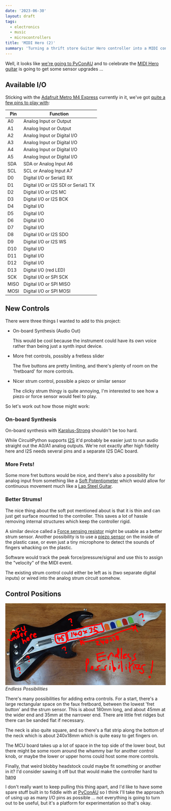 ```yaml
---
date: '2023-06-30'
layout: draft
tags:
  - electronics
  - music
  - microcontrollers
title: 'MIDI Hero (2)'
summary: 'Turning a thrift store Guitar Hero controller into a MIDI controller (continued)'
---
```


Well, it looks like [we're going to PyConAU](https://2023.pycon.org.au/program/8PDEHA/) and to celebrate
the [MIDI Hero guitar](/art/midi-hero/) is going to get some sensor upgrades ...

## Available I/O

Sticking with the [Adafruit Metro M4 Express](https://circuitpython.org/board/metro_m4_express/) currently 
in it, we've got [quite a few pins to play with](https://learn.adafruit.com/adafruit-metro-m4-express-featuring-atsamd51/pinouts):

| Pin | Function |
|-----|----------|
| A0  | Analog Input or Output |
| A1  | Analog Input or Output |
| A2  | Analog Input or Digital I/O |
| A3  | Analog Input or Digital I/O |
| A4  | Analog Input or Digital I/O |
| A5  | Analog Input or Digital I/O |
| SDA | SDA or Analog Input A6 |
| SCL | SCL or Analog Input A7 |
| D0  | Digital I/O or Serial1 RX |
| D1  | Digital I/O or I2S SDI or Serial1 TX |
| D2  | Digital I/O or I2S MC |
| D3  | Digital I/O or I2S BCK |
| D4  | Digital I/O |
| D5  | Digital I/O |
| D6  | Digital I/O |
| D7  | Digital I/O |
| D8  | Digital I/O or I2S SDO |
| D9  | Digital I/O or I2S WS |
| D10 | Digital I/O |
| D11 | Digital I/O |
| D12 | Digital I/O |
| D13 | Digital I/O (red LED) |
| SCK | Digital I/O or SPI SCK |
| MISO | Digital I/O or SPI MISO |
| MOSI | Digital I/O or SPI MOSI |

## New Controls

There were three things I wanted to add to this project:

* On-board Synthesis (Audio Out) 

  This would be cool because the instrument could have its own voice rather than
  being just a synth input device.

* More fret controls, possibly a fretless slider

  The five buttons are pretty limiting, and there's plenty of room on the 'fretboard'
  for more controls.

* Nicer strum control, possible a piezo or similar sensor

  The clicky strum thingy is quite annoying, I'm interested to see how a piezo or 
  force sensor would feel to play.

So let's work out how those might work:

### On-board Synthesis

On-board synthesis with [Karplus-Strong](http://amid.fish/javascript-karplus-strong)
shouldn't be too hard.

While CircuitPython supports [I2S](https://en.wikipedia.org/wiki/I%C2%B2S)
it'd probably be easier just to
run audio straight out the A0/A1 analog outputs.  We're not exactly after high
fidelity here and I2S needs several pins and a separate I2S DAC board.

### More Frets!

Some more fret buttons would be nice, and there's also a possibility for analog
input from something like a
[Soft Potentiometer](https://www.spectrasymbol.com/linear-position-sensors/soft-membrane-linear-pots-softpot)
which would allow for continuous movement much like a
[Lap Steel Guitar](https://en.wikipedia.org/wiki/Lap_steel_guitar). 

### Better Strums!

The nice thing about the soft pot mentioned about is that it is thin and can just 
get surface mounted to the controller.  This saves a lot of hassle removing
internal structures which keep the controller rigid.

A similar device called a [Force sensing resistor](https://en.wikipedia.org/wiki/Force-sensing_resistor)
might be usable as a better strum sensor.
Another possibility is to use a [piezo sensor](https://en.wikipedia.org/wiki/Piezoelectric_sensor)
on the inside of the plastic case, or even just a tiny microphone to detect the sounds of fingers
whacking on the plastic.

Software would track the peak force/pressure/signal and use this to assign the "velocity" of the MIDI event.

The existing strum control could either be left as is (two separate digital inputs) or wired into the
analog strum circuit somehow.

## Control Positions

![Endless Possibilities](img/endless-possibilities.jpg)
*Endless Possibilities*

There's many possibilities for adding extra controls.  For a start, there's a 
large rectangular space on the faux fretboard, between the lowest 'fret button'
and the strum sensor.  This is about 180mm long, and about 45mm at the wider
end and 35mm at the narrower end.  There are little fret ridges but there can
be sanded flat if necessary.

The neck is also quite square, and so there's
a flat strip along the bottom of the neck which is about 240x18mm which is quite easy
to get fingers on.

The MCU board takes up a lot of space in the top side of the lower bout, but
there might be some room around the whammy bar for another control knob, or
maybe the lower or upper horns could host some more controls.

Finally, that weird blobby headstock could maybe fit something or another in it?
I'd consider sawing it off but that would make the controller hard to 
[hang](https://github.com/nickzoic/models3d/blob/master/music/u-hook-square.scad)

I don't really want to keep pulling this thing apart, and I'd like to have
some spare stuff built in to fiddle with at [PyConAU](https://2023.pycon.org.au/program/8PDEHA/)
so I think I'll take the approach of using up as many I/O pins as possible ...
not everything is going to turn out to be useful, but it's a platform for experimentation so
that's okay.

